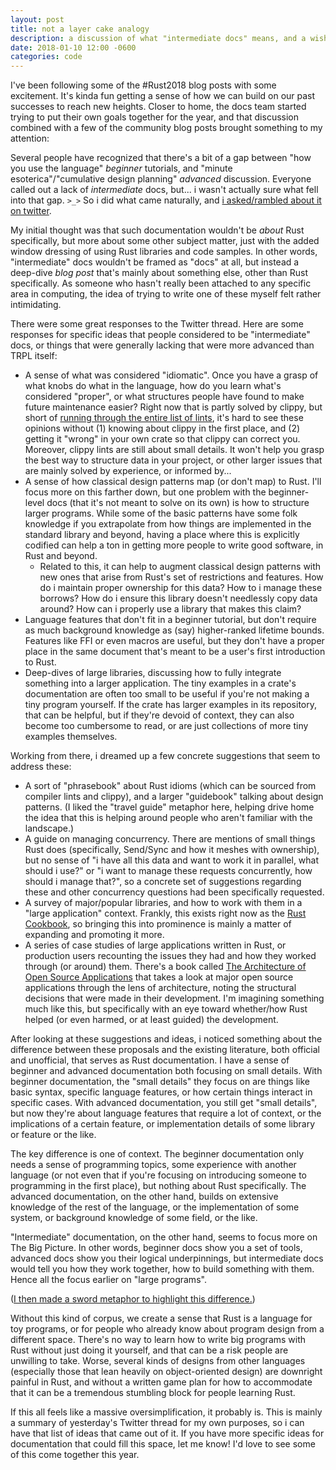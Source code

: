 ```yaml
---
layout: post
title: not a layer cake analogy
description: a discussion of what "intermediate docs" means, and a wishlist of such docs for Rust
date: 2018-01-10 12:00 -0600
categories: code
---
```


I've been following some of the #Rust2018 blog posts with some excitement. It's kinda fun getting a
sense of how we can build on our past successes to reach new heights. Closer to home, the docs team
started trying to put their own goals together for the year, and that discussion combined with a few
of the community blog posts brought something to my attention:

Several people have recognized that there's a bit of a gap between "how you use the language"
*beginner* tutorials, and "minute esoterica"/"cumulative design planning" *advanced* discussion.
Everyone called out a lack of *intermediate* docs, but... i wasn't actually sure what fell into that
gap. `>_>` So i did what came naturally, and [i asked/rambled about it on twitter][thread].

[thread]: https://twitter.com/QuietMisdreavus/status/950835431163289603

My initial thought was that such documentation wouldn't be *about* Rust specifically, but more about
some other subject matter, just with the added window dressing of using Rust libraries and code
samples. In other words, "intermediate" docs wouldn't be framed as "docs" at all, but instead a
deep-dive *blog post* that's mainly about something else, other than Rust specifically. As someone
who hasn't really been attached to any specific area in computing, the idea of trying to write one
of these myself felt rather intimidating.

There were some great responses to the Twitter thread. Here are some responses for specific ideas
that people considered to be "intermediate" docs, or things that were generally lacking that were
more advanced than TRPL itself:

- A sense of what was considered "idiomatic". Once you have a grasp of what knobs do what in the
  language, how do you learn what's considered "proper", or what structures people have found to
  make future maintenance easier? Right now that is partly solved by clippy, but short of [running
  through the entire list of lints][clippy-all], it's hard to see these opinions without (1) knowing
  about clippy in the first place, and (2) getting it "wrong" in your own crate so that clippy can
  correct you. Moreover, clippy lints are still about small details. It won't help you grasp the
  best way to structure data in your project, or other larger issues that are mainly solved by
  experience, or informed by...
- A sense of how classical design patterns map (or don't map) to Rust. I'll focus more on this
  farther down, but one problem with the beginner-level docs (that it's not meant to solve on its
  own) is how to structure larger programs. While some of the basic patterns have some folk
  knowledge if you extrapolate from how things are implemented in the standard library and beyond,
  having a place where this is explicitly codified can help a ton in getting more people to write
  good software, in Rust and beyond.
  - Related to this, it can help to augment classical design patterns with new ones that arise from
    Rust's set of restrictions and features. How do i maintain proper ownership for this data? How
    to i manage these borrows? How do i ensure this library doesn't needlessly copy data around? How
    can i properly use a library that makes this claim?
- Language features that don't fit in a beginner tutorial, but don't require as much background
  knowledge as (say) higher-ranked lifetime bounds. Features like FFI or even macros are useful, but
  they don't have a proper place in the same document that's meant to be a user's first introduction
  to Rust.
- Deep-dives of large libraries, discussing how to fully integrate something into a larger
  application. The tiny examples in a crate's documentation are often too small to be useful if
  you're not making a tiny program yourself. If the crate has larger examples in its repository,
  that can be helpful, but if they're devoid of context, they can also become too cumbersome to
  read, or are just collections of more tiny examples themselves.

[clippy-all]: https://rust-lang-nursery.github.io/rust-clippy/master/index.html

Working from there, i dreamed up a few concrete suggestions that seem to address these:

- A sort of "phrasebook" about Rust idioms (which can be sourced from compiler lints and clippy),
  and a larger "guidebook" talking about design patterns. (I liked the "travel guide" metaphor here,
  helping drive home the idea that this is helping around people who aren't familiar with the
  landscape.)
- A guide on managing concurrency. There are mentions of small things Rust does (specifically,
  Send/Sync and how it meshes with ownership), but no sense of "i have all this data and want to
  work it in parallel, what should i use?" or "i want to manage these requests concurrently, how
  should i manage that?", so a concrete set of suggestions regarding these and other concurrency
  questions had been specifically requested.
- A survey of major/popular libraries, and how to work with them in a "large application" context.
  Frankly, this exists right now as the [Rust Cookbook], so bringing this into prominence is mainly
  a matter of expanding and promoting it more.
- A series of case studies of large applications written in Rust, or production users recounting the
  issues they had and how they worked through (or around) them. There's a book called [The
  Architecture of Open Source Applications][aosa] that takes a look at major open source
  applications through the lens of architecture, noting the structural decisions that were made in
  their development. I'm imagining something much like this, but specifically with an eye toward
  whether/how Rust helped (or even harmed, or at least guided) the development.

[Rust Cookbook]: https://rust-lang-nursery.github.io/rust-cookbook/
[aosa]: http://www.aosabook.org/en/index.html

After looking at these suggestions and ideas, i noticed something about the difference between these
proposals and the existing literature, both official and unofficial, that serves as Rust
documentation. I have a sense of beginner and advanced documentation both focusing on small details.
With beginner documentation, the "small details" they focus on are things like basic syntax,
specific language features, or how certain things interact in specific cases. With advanced
documentation, you still get "small details", but now they're about language features that require a
lot of context, or the implications of a certain feature, or implementation details of some library
or feature or the like.

The key difference is one of context. The beginner documentation only needs a sense of programming
topics, some experience with another language (or not even that if you're focusing on introducing
someone to programming in the first place), but nothing about Rust specifically. The advanced
documentation, on the other hand, builds on extensive knowledge of the rest of the language, or the
implementation of some system, or background knowledge of some field, or the like.

"Intermediate" documentation, on the other hand, seems to focus more on The Big Picture. In other
words, beginner docs show you a set of tools, advanced docs show you their logical underpinnings,
but intermediate docs would tell you how they work together, how to build something with them. Hence
all the focus earlier on "large programs".

([I then made a sword metaphor to highlight this difference.][sword])

[sword]: https://twitter.com/QuietMisdreavus/status/951132798936592384

Without this kind of corpus, we create a sense that Rust is a language for toy programs, or for
people who already know about program design from a different space. There's no way to learn how to
write big programs with Rust without just doing it yourself, and that can be a risk people are
unwilling to take. Worse, several kinds of designs from other languages (especially those that lean
heavily on object-oriented design) are downright painful in Rust, and without a written game plan
for how to accommodate that it can be a tremendous stumbling block for people learning Rust.

If this all feels like a massive oversimplification, it probably is. This is mainly a summary of
yesterday's Twitter thread for my own purposes, so i can have that list of ideas that came out of
it. If you have more specific ideas for documentation that could fill this space, let me know! I'd
love to see some of this come together this year.

